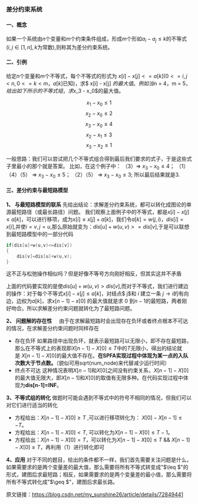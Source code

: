 ### 差分约束系统

#### 一、概念
如果一个系统由$n$个变量和$m$个约束条件组成，形成$m$个形如$a_i-a_j≤k$的不等式($i,j∈[1,n],k$为常数),则称其为差分约束系统。

#### 二、引例
给定$n$个变量和$m$个不等式，每个不等式的形式为 $x[i] - x[j] <= a[k] (0 <= i, j < n, 0 <= k < m， a[k]$已知$)$，求$ x[i] - x[j] $的最大值。
例如当$n = 4，m = 5$，给出如下所示的不等式组，求$x_3 - x_0$的最大值。

$$x_1-x_0 \leq 1$$
$$x_2-x_0 \leq 2$$
$$x_3-x_0 \leq 4$$
$$x_2-x_1 \leq 3$$
$$x_3-x_2 \leq 1$$



一般思路：我们可以尝试把几个不等式组合得到最后我们要求的式子，于是这些式子里最小的那个就是答案。
比如，在这个例子中：
（3）$\Rightarrow$ $x_3 - x_0 \leq 4$；
（1）（4）（5） $\Rightarrow$ $x_3 - x_0\leq 5$；
（2）（5） $\Rightarrow$ $x_3 - x_0 \leq 3$;
所以最后结果就是3.

#### 三、差分约束与最短路模型

**1、 与最短路模型的联系**
先给出结论：求解差分约束系统，都可以转化成图论的单源最短路径（或最长路径）问题。
我们观察上面例子中的不等式，都是$x[i] - x[j] \leq a[k]$，可以进行移项，成为$x[i] \leq x[j] + a[k]$，我们令$a[k] = w(j, i)，dis[i]=x[i],$并使$i=v,j=u$,那么原始就变为：$dis[u]+w(u,v)>=dis[v]$,于是可以联想到最短路模型中的一部分代码
```c++
if(dis[u]+w(u,v)<=dis[v])
{
    dis[v]=dis[u]+w(u,v);
}
```
这不正与松弛操作相似吗？但是好像不等号方向刚好相反，但其实这并不矛盾

上面的代码要实现的是使$dis[u]+w(u,v)>dis[v]$,而对于不等式，我们进行建边的操作：对于每个不等式$ x[i] - x[j] \leq a[k]$，对结点$ j$和 $i$ 建立一条 $j → i$的有向边，边权为$a[k]$，求$x[n-1] - x[0]$ 的最大值就是求 $0$ 到$n-1$的最短路，两者刚好吻合。所以求解差分约束问题就转化为了最短路问题。

**2、 问题解的存在性**
    由于在求解最短路时会出现存在负环或者终点根本不可达的情况，在求解差分约束问题时同样存在
- 存在负环
如果路径中出现负环，就表示最短路可以无限小，即不存在最短路，那么在不等式上的表现即$X[n-1] - X[0] \leq T$中的$T$无限小，得出的结论就是 $X[n-1] - X[0]$的最大值不存在。**在SPFA实现过程中体现为某一点的入队次数大于节点数。**（貌似可用sqrt(num_node)来代替减少运行时间）
- 终点不可达
这种情况表明$X[n-1]$和$X[0]$之间没有约束关系，$X[n-1] - X[0]$的最大值无限大，即$X[n-1]$和$X[0]$的取值有无限多种。在代码实现过程中体现为**dis[n-1]=INF**。

**3、不等式组的转化**
做题时可能会遇到不等式中的符号不相同的情况，但我们可以对它们进行适当的转化
- 方程给出：$X[n-1]-X[0] \geq T$ ,可以进行移项转化为： $X[0]-X[n-1]\leq -T$。
- 方程给出：$X[n-1]-X[0]<T$, 可以转化为$X[n-1]-X[0]\leq T-1$。
- 方程给出：$X[n-1]-X[0]=T$，可以转化为$X[n-1]-X[0]\leq T$ && $X[n-1]-X[0]\geq T$，再利用（1）进行转化即可

**4、应用**
对于不同的题目，给出的条件都不一样，我们首先需要关注问题是什么，如果需要求的是两个变量差的最大值，那么需要将所有不等式转变成"$\leq $"的形式，建图后求最短路；相反，如果需要求的是两个变量差的最小值，那么需要将所有不等式转化成"$\geq $"，建图后求最长路。

原文链接：https://blog.csdn.net/my_sunshine26/article/details/72849441
